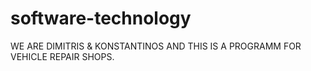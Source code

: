 # software-technology
WE ARE DIMITRIS & KONSTANTINOS AND THIS IS A PROGRAMM FOR VEHICLE REPAIR SHOPS.
